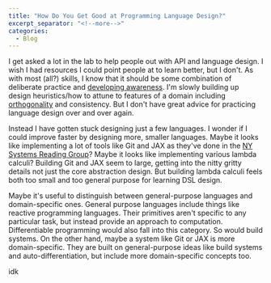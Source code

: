 ```yaml
---
title: "How Do You Get Good at Programming Language Design?"
excerpt_separator: "<!--more-->"
categories:
  - Blog
---
```


I get asked a lot in the lab to help people out with API and language design. I wish I had resources
I could point people at to learn better, but I don't. As with most (all?) skills, I know that it
should be some combination of deliberate practice and [developing
awareness](/_posts/2024-08-10-mindfulness-abstraction-design.md). I'm slowly building up design
heuristics/how to attune to features of a domain including
[orthogonality](/_posts/2023-06-01-orthogonality.md) and consistency. But I don't have great advice
for practicing language design over and over again.

Instead I have gotten stuck designing just a few languages. I wonder if I could improve faster by
designing more, smaller languages. Maybe it looks like implementing a lot of tools like Git and JAX
as they've done in the [NY Systems Reading Group](https://notes.ekzhang.com/events/nysrg)? Maybe it
looks like implementing various lambda calculi? Building Git and JAX seem to large, getting into the
nitty gritty details not just the core abstraction design. But building
lambda calculi feels both too small and too general purpose for learning DSL design.

Maybe it's useful to distinguish between general-purpose languages and domain-specific ones. General
purpose languages include things like reactive programming languages. Their primitives aren't
specific to any particular task, but instead provide an approach to computation. Differentiable
programming would also fall into this category. So would build systems. On the other hand, maybe a
system like Git or JAX is more domain-specific. They are built on general-purpose ideas like build
systems and auto-differentiation, but include more domain-specific concepts too.

idk